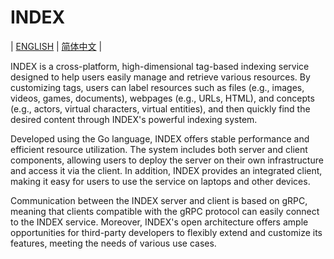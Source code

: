 # INDEX

| [ENGLISH](#) | [简体中文](./README.CN.md) |

INDEX is a cross-platform, high-dimensional tag-based indexing service designed to help users easily manage and retrieve various resources. By customizing tags, users can label resources such as files (e.g., images, videos, games, documents), webpages (e.g., URLs, HTML), and concepts (e.g., actors, virtual characters, virtual entities), and then quickly find the desired content through INDEX's powerful indexing system.

Developed using the Go language, INDEX offers stable performance and efficient resource utilization. The system includes both server and client components, allowing users to deploy the server on their own infrastructure and access it via the client. In addition, INDEX provides an integrated client, making it easy for users to use the service on laptops and other devices.

Communication between the INDEX server and client is based on gRPC, meaning that clients compatible with the gRPC protocol can easily connect to the INDEX service. Moreover, INDEX's open architecture offers ample opportunities for third-party developers to flexibly extend and customize its features, meeting the needs of various use cases.
